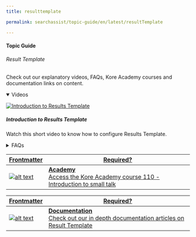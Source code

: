 ```yaml
---
title: resulttemplate

permalink: searchassist/topic-guide/en/latest/resultTemplate

---
```

#### Topic Guide
###### Result Template

  Check out our explanatory videos, FAQs, Kore Academy courses and documentation links on content.

<details class="introduction-video" open>
  <summary>Videos
  </summary>
  
   [![Introduction to Results Template](images/VideoCoverImage.png)](https://drive.google.com/file/d/1zPr0cwKDsga8O1slCAUfzyoM61F4YVkh/view?usp=sharing)

  ##### Introduction to Results Template 
  Watch this short video to know how to configure Results Template.

</details>

<details>
  <summary>FAQs
  </summary>

  <a class="doc-link" target="_blank" href="https://docs.kore.ai/searchassist/concepts/designing-search-experience/designing-search-experience/#Designing_Results_Templates">
 
  What are Result templates ?

</a>

 <a class="doc-link" target="_blank" href="https://docs.kore.ai/searchassist/concepts/designing-search-experience/designing-search-experience/#Designing_Results_Templates">
 
  How to design templates for the search results?

</a>
 


</details>



<a class="doc-link" target="_blank" href="https://academy.kore.ai/learningpath/course-110---introduction-to-small-talk">
 

| Frontmatter | Required? |
|-------------|-------------|
| ![alt text](images/docIcon.svg "Title") | **Academy**  <br /> Access the Kore Academy course 110 - Introduction to small talk | 


</a>


<a class="doc-link" target="_blank" href="https://docs.kore.ai/searchassist/concepts/designing-search-experience/designing-search-experience/#Designing_Results_Templates">
 

| Frontmatter | Required? |
|-------------|-------------|
| ![alt text](images/docIcon.svg "Title") | **Documentation**  <br /> Check out our in depth documentation articles on Result Template   | 


</a>

